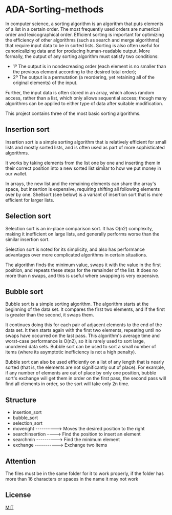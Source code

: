 # ADA-Sorting-methods
In computer science, a sorting algorithm is an algorithm that puts elements of a list in a certain order. The most frequently used orders are numerical order and lexicographical order. Efficient sorting is important for optimizing the efficiency of other algorithms (such as search and merge algorithms) that require input data to be in sorted lists. Sorting is also often useful for canonicalizing data and for producing human-readable output. More formally, the output of any sorting algorithm must satisfy two conditions:

- 1º The output is in nondecreasing order (each element is no smaller than the previous element according to the desired total order);
- 2º The output is a permutation (a reordering, yet retaining all of the original elements) of the input.

Further, the input data is often stored in an array, which allows random access, rather than a list, which only allows sequential access; though many algorithms can be applied to either type of data after suitable modification.

This project contains three of the most basic sorting algorithms.

## Insertion sort
Insertion sort is a simple sorting algorithm that is relatively efficient for small lists and mostly sorted lists, and is often used as part of more sophisticated algorithms. 

It works by taking elements from the list one by one and inserting them in their correct position into a new sorted list similar to how we put money in our wallet. 

In arrays, the new list and the remaining elements can share the array's space, but insertion is expensive, requiring shifting all following elements over by one. Shellsort (see below) is a variant of insertion sort that is more efficient for larger lists.
 
## Selection sort
Selection sort is an in-place comparison sort. It has O(n2) complexity, making it inefficient on large lists, and generally performs worse than the similar insertion sort. 

Selection sort is noted for its simplicity, and also has performance advantages over more complicated algorithms in certain situations.

The algorithm finds the minimum value, swaps it with the value in the first position, and repeats these steps for the remainder of the list. It does no more than n swaps, and this is useful where swapping is very expensive.

## Bubble sort
Bubble sort is a simple sorting algorithm. The algorithm starts at the beginning of the data set. It compares the first two elements, and if the first is greater than the second, it swaps them. 

It continues doing this for each pair of adjacent elements to the end of the data set. It then starts again with the first two elements, repeating until no swaps have occurred on the last pass. This algorithm's average time and worst-case performance is O(n2), so it is rarely used to sort large, unordered data sets. Bubble sort can be used to sort a small number of items (where its asymptotic inefficiency is not a high penalty). 

Bubble sort can also be used efficiently on a list of any length that is nearly sorted (that is, the elements are not significantly out of place). For example, if any number of elements are out of place by only one position, bubble sort's exchange will get them in order on the first pass, the second pass will find all elements in order, so the sort will take only 2n time.

## Structure
- insertion_sort
- bubble_sort 
- selection_sort 
- moveright ----------> Moves the desired position to the right
- searchinsertion ----> Find the position to insert an element
- searchmin ----------> Find the minimum element
- exchange -----------> Exchange two items

## Attention
The files must be in the same folder for it to work properly, if the folder has more than 16 characters or spaces in the name it may not work

## License
[MIT](https://choosealicense.com/licenses/mit/)
